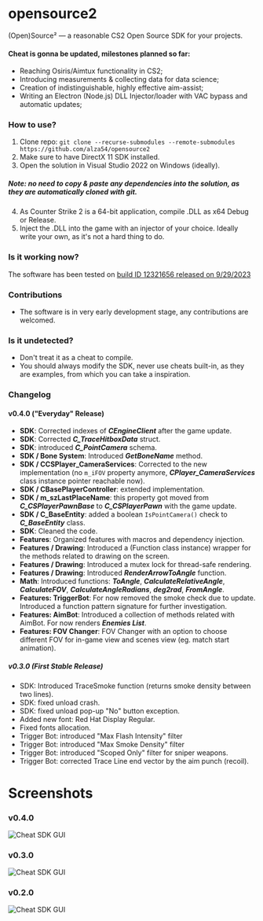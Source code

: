# opensource2
(Open)Source² — a reasonable CS2 Open Source SDK for your projects.

#### Cheat is gonna be updated, milestones planned so far:
* Reaching Osiris/Aimtux functionality in CS2;
* Introducing measurements & collecting data for data science;
* Creation of indistinguishable, highly effective aim-assist;
* Writing an Electron (Node.js) DLL Injector/loader with VAC bypass and automatic updates;

### How to use?
1. Clone repo: ``git clone --recurse-submodules --remote-submodules https://github.com/alza54/opensource2``
2. Make sure to have DirectX 11 SDK installed.
3. Open the solution in Visual Studio 2022 on Windows (ideally).
##### Note: no need to copy & paste any dependencies into the solution, as they are automatically cloned with git.
4. As Counter Strike 2 is a 64-bit application, compile .DLL as x64 Debug or Release.
5. Inject the .DLL into the game with an injector of your choice. Ideally write your own, as it's not a hard thing to do.

### Is it working now?
The software has been tested on [build ID 12321656 released on 9/29/2023](https://steamdb.info/patchnotes/12321656/ "SteamDB.info CS2 Patch Notes")

### Contributions
* The software is in very early development stage, any contributions are welcomed.

### Is it undetected?
* Don't treat it as a cheat to compile.
* You should always modify the SDK, never use cheats built-in, as they are examples, from which you can take a inspiration.

### Changelog

#### v0.4.0 ("Everyday" Release)

* **SDK**: Corrected indexes of ***CEngineClient*** after the game update.
* **SDK**: Corrected ***C_TraceHitboxData*** struct.
* **SDK**: introduced ***C_PointCamera*** schema.
* **SDK / Bone System**: Introduced ***GetBoneName*** method. 
* **SDK / CCSPlayer_CameraServices**: Corrected to the new implementation (no ``m_iFOV`` property anymore, ***CPlayer_CameraServices*** class instance pointer reachable now).
* **SDK / CBasePlayerController**: extended implementation.
* **SDK / m_szLastPlaceName**: this property got moved from ***C_CSPlayerPawnBase*** to ***C_CSPlayerPawn*** with the game update.
* **SDK / C_BaseEntity**: added a boolean ``IsPointCamera()`` check to ***C_BaseEntity*** class.
* **SDK**: Cleaned the code.
* **Features**: Organized features with macros and dependency injection.
* **Features / Drawing**: Introduced a (Function class instance) wrapper for the methods related to drawing on the screen.
* **Features / Drawing**: Introduced a mutex lock for thread-safe rendering.
* **Features / Drawing**: Introduced ***RenderArrowToAngle*** function.
* **Math**: Introduced functions: ***ToAngle***, ***CalculateRelativeAngle***, ***CalculateFOV***, ***CalculateAngleRadians***, ***deg2rad***, ***FromAngle***.
* **Features: TriggerBot**: For now removed the smoke check due to update. Introduced a function pattern signature for further investigation.
* **Features: AimBot**: Introduced a collection of methods related with AimBot. For now renders ***Enemies List***.
* **Features: FOV Changer**: FOV Changer with an option to choose different FOV for in-game view and scenes view (eg. match start animation).

##### v0.3.0 (First Stable Release)
* SDK: Introduced TraceSmoke function (returns smoke density between two lines).
* SDK: fixed unload crash.
* SDK: fixed unload pop-up "No" button exception.
* Added new font: Red Hat Display Regular.
* Fixed fonts allocation.
* Trigger Bot: introduced "Max Flash Intensity" filter
* Trigger Bot: introduced "Max Smoke Density" filter
* Trigger Bot: introduced "Scoped Only" filter for sniper weapons.
* Trigger Bot: corrected Trace Line end vector by the aim punch (recoil).

# Screenshots

### v0.4.0
![Cheat SDK GUI](https://github.com/alza54/opensource2/blob/main/media/gui-v0.4.0.png?raw=true)

### v0.3.0
![Cheat SDK GUI](https://github.com/alza54/opensource2/blob/main/media/gui-v0.3.0.png?raw=true)

### v0.2.0
![Cheat SDK GUI](https://github.com/alza54/opensource2/blob/main/media/gui-v0.2.0.png?raw=true)